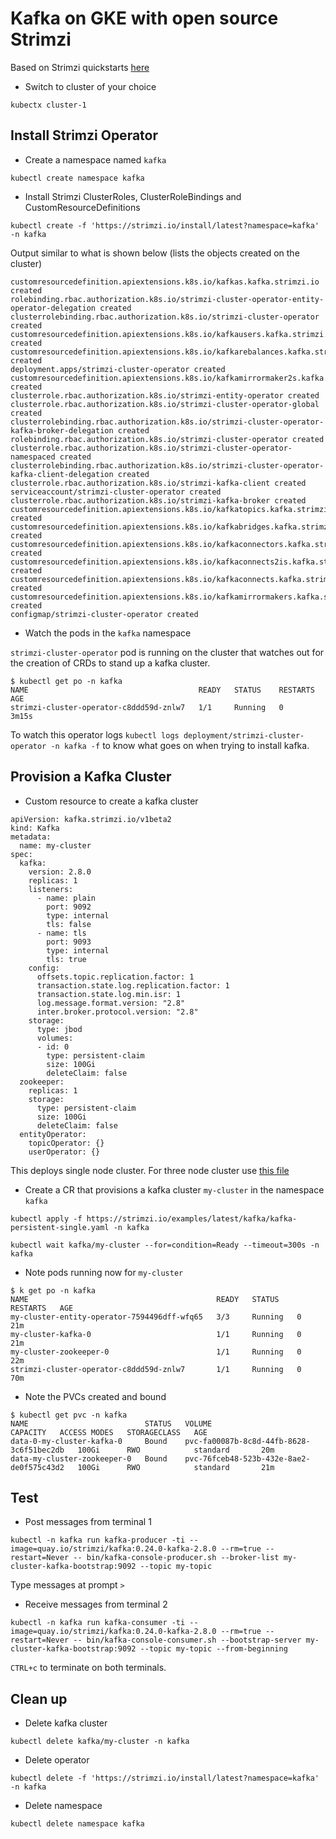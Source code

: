 # Kafka on GKE with open source Strimzi

Based on Strimzi quickstarts [here](https://strimzi.io/quickstarts/)

* Switch to cluster of your choice

```
kubectx cluster-1
```

## Install Strimzi Operator

* Create a namespace named `kafka`

```
kubectl create namespace kafka
```

* Install Strimzi ClusterRoles, ClusterRoleBindings and CustomResourceDefinitions

```
kubectl create -f 'https://strimzi.io/install/latest?namespace=kafka' -n kafka
```

Output similar to what is shown below (lists the objects created on the cluster)

```
customresourcedefinition.apiextensions.k8s.io/kafkas.kafka.strimzi.io created
rolebinding.rbac.authorization.k8s.io/strimzi-cluster-operator-entity-operator-delegation created
clusterrolebinding.rbac.authorization.k8s.io/strimzi-cluster-operator created
customresourcedefinition.apiextensions.k8s.io/kafkausers.kafka.strimzi.io created
customresourcedefinition.apiextensions.k8s.io/kafkarebalances.kafka.strimzi.io created
deployment.apps/strimzi-cluster-operator created
customresourcedefinition.apiextensions.k8s.io/kafkamirrormaker2s.kafka.strimzi.io created
clusterrole.rbac.authorization.k8s.io/strimzi-entity-operator created
clusterrole.rbac.authorization.k8s.io/strimzi-cluster-operator-global created
clusterrolebinding.rbac.authorization.k8s.io/strimzi-cluster-operator-kafka-broker-delegation created
rolebinding.rbac.authorization.k8s.io/strimzi-cluster-operator created
clusterrole.rbac.authorization.k8s.io/strimzi-cluster-operator-namespaced created
clusterrolebinding.rbac.authorization.k8s.io/strimzi-cluster-operator-kafka-client-delegation created
clusterrole.rbac.authorization.k8s.io/strimzi-kafka-client created
serviceaccount/strimzi-cluster-operator created
clusterrole.rbac.authorization.k8s.io/strimzi-kafka-broker created
customresourcedefinition.apiextensions.k8s.io/kafkatopics.kafka.strimzi.io created
customresourcedefinition.apiextensions.k8s.io/kafkabridges.kafka.strimzi.io created
customresourcedefinition.apiextensions.k8s.io/kafkaconnectors.kafka.strimzi.io created
customresourcedefinition.apiextensions.k8s.io/kafkaconnects2is.kafka.strimzi.io created
customresourcedefinition.apiextensions.k8s.io/kafkaconnects.kafka.strimzi.io created
customresourcedefinition.apiextensions.k8s.io/kafkamirrormakers.kafka.strimzi.io created
configmap/strimzi-cluster-operator created
```



* Watch the pods in the `kafka` namespace

`strimzi-cluster-operator` pod is running on the cluster that watches out for the creation of CRDs to stand up a kafka cluster. 

```
$ kubectl get po -n kafka
NAME                                      READY   STATUS    RESTARTS   AGE
strimzi-cluster-operator-c8ddd59d-znlw7   1/1     Running   0          3m15s
```

To watch this operator logs `kubectl logs deployment/strimzi-cluster-operator -n kafka -f` to know what goes on when trying to install kafka.


## Provision a Kafka Cluster

* Custom resource to create a kafka cluster

```
apiVersion: kafka.strimzi.io/v1beta2
kind: Kafka
metadata:
  name: my-cluster
spec:
  kafka:
    version: 2.8.0
    replicas: 1
    listeners:
      - name: plain
        port: 9092
        type: internal
        tls: false
      - name: tls
        port: 9093
        type: internal
        tls: true
    config:
      offsets.topic.replication.factor: 1
      transaction.state.log.replication.factor: 1
      transaction.state.log.min.isr: 1
      log.message.format.version: "2.8"
      inter.broker.protocol.version: "2.8"
    storage:
      type: jbod
      volumes:
      - id: 0
        type: persistent-claim
        size: 100Gi
        deleteClaim: false
  zookeeper:
    replicas: 1
    storage:
      type: persistent-claim
      size: 100Gi
      deleteClaim: false
  entityOperator:
    topicOperator: {}
    userOperator: {}
```
This deploys single node cluster. For three node cluster use [this file](https://strimzi.io/examples/latest/kafka/kafka-persistent.yaml)

* Create a CR that provisions a kafka cluster `my-cluster` in the namespace `kafka`

```
kubectl apply -f https://strimzi.io/examples/latest/kafka/kafka-persistent-single.yaml -n kafka
```


```
kubectl wait kafka/my-cluster --for=condition=Ready --timeout=300s -n kafka 
```

* Note pods running now for `my-cluster`

```
$ k get po -n kafka
NAME                                          READY   STATUS    RESTARTS   AGE
my-cluster-entity-operator-7594496dff-wfq65   3/3     Running   0          21m
my-cluster-kafka-0                            1/1     Running   0          21m
my-cluster-zookeeper-0                        1/1     Running   0          22m
strimzi-cluster-operator-c8ddd59d-znlw7       1/1     Running   0          70m
```

* Note the PVCs created and bound

```
$ kubectl get pvc -n kafka
NAME                          STATUS   VOLUME                                     CAPACITY   ACCESS MODES   STORAGECLASS   AGE
data-0-my-cluster-kafka-0     Bound    pvc-fa00087b-8c8d-44fb-8628-3c6f51bec2db   100Gi      RWO            standard       20m
data-my-cluster-zookeeper-0   Bound    pvc-76fceb48-523b-432e-8ae2-de0f575c43d2   100Gi      RWO            standard       21m
```

## Test 

* Post messages from terminal 1

```
kubectl -n kafka run kafka-producer -ti --image=quay.io/strimzi/kafka:0.24.0-kafka-2.8.0 --rm=true --restart=Never -- bin/kafka-console-producer.sh --broker-list my-cluster-kafka-bootstrap:9092 --topic my-topic
```

Type messages at prompt `>`

* Receive messages from terminal 2

```
kubectl -n kafka run kafka-consumer -ti --image=quay.io/strimzi/kafka:0.24.0-kafka-2.8.0 --rm=true --restart=Never -- bin/kafka-console-consumer.sh --bootstrap-server my-cluster-kafka-bootstrap:9092 --topic my-topic --from-beginning
```

`CTRL+c` to terminate on both terminals.

## Clean up

* Delete kafka cluster
```
kubectl delete kafka/my-cluster -n kafka
```

* Delete operator

```
kubectl delete -f 'https://strimzi.io/install/latest?namespace=kafka' -n kafka
```

* Delete namespace

```
kubectl delete namespace kafka
```
